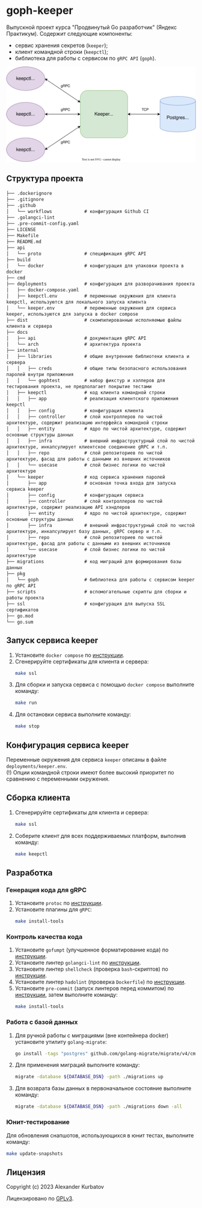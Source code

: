 # goph-keeper
Выпускной проект курса "Продвинутый Go разработчик" (Яндекс Практикум). Содержит следующие компоненты:
- сервис хранения секретов (`keeper`);
- клиент командной строки (`keepctl`);
- библиотека для работы с сервисом по `gRPC API` (`goph`).

<img src="./docs/arch/Product arch.drawio.svg">

## Структура проекта
```
├── .dockerignore
├── .gitignore
├── .github
│   └── workflows            # конфигурация Github CI
├── .golangci-lint
├── .pre-commit-config.yaml
├── LICENSE
├── Makefile
├── README.md
├── api
│   └── proto                # спецификация gRPC API
├── build
│   └── docker               # конфигурация для упаковки проекта в docker
├── cmd
├── deployments              # конфигурация для разворачивания проекта
│   ├── docker-compose.yaml
│   ├── keepctl.env          # переменные окружения для клиента keepctl, используются для локального запуска клиента
│   └── keeper.env           # переменные окружения для сервиса keeper, используются для запуска в docker compose
├── dist                     # скомпилированные исполняемые файлы клиента и сервера
├── docs
│   ├── api                  # документация gRPC API
│   └── arch                 # архитектура проекта
├── internal
│   ├── libraries            # общие внутренние библиотеки клиента и сервера
│   │   ├── creds            # общие типы безопасного использования паролей внутри приложения
│   │   └── gophtest         # набор фикстур и хэлперов для тестирования проекта, не предполагает покрытие тестами
│   ├── keepctl              # код клиента командной строки
│   │   ├── app              # реализация клиентского приложения keepctl
│   │   ├── config           # конфигурация клиента
│   │   ├── controller       # слой контроллеров по чистой архитектуре, содержит реализацию интерфейса командной строки
│   │   ├── entity           # ядро по чистой архитектуре, содержит основные структуры данных
│   │   ├── infra            # внешний инфраструктурный слой по чистой архитектуре, инкапсулирует клиентское соединение gRPC и т.п.
│   │   ├── repo             # слой репозиториев по чистой архитектуре, фасад для работы с данными из внешних источников
│   │   └── usecase          # слой бизнес логики по чистой архитектуре
│   └── keeper               # код сервиса хранения паролей
│       ├── app              # основная точка входа для запуска сервиса keeper
│       ├── config           # конфигурация сервиса
│       ├── controller       # слой контроллеров по чистой архитектуре, содержит реализацию API хэндлеров
│       ├── entity           # ядро по чистой архитектуре, содержит основные структуры данных
│       ├── infra            # внешний инфраструктурный слой по чистой архитектуре, инкапсулирует базу данных, gRPC сервер и т.п.
│       ├── repo             # слой репозиториев по чистой архитектуре, фасад для работы с данными из внешних источников
│       └── usecase          # слой бизнес логики по чистой архитектуре
├── migrations               # код миграций для формирования базы данных
├── pkg
│   └── goph                 # библиотека для работы с сервисом keeper по gRPC API
├── scripts                  # вспомогательные скрипты для сборки и работы проекта
├── ssl                      # конфигурация для выпуска SSL сертификатов
├── go.mod
└── go.sum
```

## Запуск сервиса keeper
1. Установите `docker compose` по [инструкции](https://docs.docker.com/compose/install/).
2. Сгенерируйте сертификаты для клиента и сервера:
    ```bash
    make ssl
    ```
3. Для сборки и запуска сервиса с помощью `docker compose` выполните команду:
    ```bash
    make run
    ```
4. Для остановки сервиса выполните команду:
    ```bash
    make stop
    ```

## Конфигурация сервиса keeper
Переменные окружения для сервиса `keeper` описаны в файле `deployments/keeper.env`.  
(!) Опции командной строки имеют более высокий приоритет по сравнению с переменными окружения.

## Сборка клиента
1. Сгенерируйте сертификаты для клиента и сервера:
    ```bash
    make ssl
    ```
2. Соберите клиент для всех поддерживаемых платформ, выполнив команду:
    ```bash
    make keepctl
    ```

## Разработка
### Генерация кода для gRPC
1. Установите `protoc` по [инструкции](https://grpc.io/docs/protoc-installation/).
2. Установите плагины для `gRPC`:
    ```bash
    make install-tools
    ```

### Контроль качества кода
1. Установите `gofumpt` (улучшенное форматирование кода) по [инструкции](https://github.com/mvdan/gofumpt#installation).
2. Установите линтер `golangci-lint` по [инструкции](https://golangci-lint.run/usage/install/).
3. Установите линтер `shellcheck` (проверка `bash`-скриптов) по [инструкции](https://github.com/koalaman/shellcheck#installing).
4. Установите линтер `hadolint` (проверка `Dockerfile`) по [инструкции](https://github.com/hadolint/hadolint#install).
5. Установите `pre-commit` (запуск линтеров перед коммитом) по [инструкции](https://pre-commit.com/#install), затем выполните команду:
    ```bash
    make install-tools
    ```

### Работа с базой данных
1. Для ручной работы с миграциями (вне контейнера docker) установите утилиту `golang-migrate`:
    ```bash
    go install -tags "postgres" github.com/golang-migrate/migrate/v4/cmd/migrate@latest
    ```
2. Для применения миграций выполните команду:
    ```bash
    migrate -database ${DATABASE_DSN} -path ./migrations up
    ```
3. Для возврата базы данных в первоначальное состояние выполните команду:
    ```bash
    migrate -database ${DATABASE_DSN} -path ./migrations down -all
    ```

### Юнит-тестирование
Для обновления снапшотов, использующихся в юнит тестах, выполните команду:
```bash
make update-snapshots
```

## Лицензия
Copyright (c) 2023 Alexander Kurbatov

Лицензировано по [GPLv3](LICENSE).
